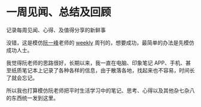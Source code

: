 # 一周见闻、总结及回顾

记录每周见闻、心得、及值得分享的新鲜事

没错，这是模仿[阮一峰](https://github.com/ruanyf)老师的 [weekly](https://github.com/ruanyf/weekly) 周刊的，想要成功，最简单的办法是先模仿成功人士。

我觉得阮老师的思路很好，长期以来，我一直在电脑、印象笔记 APP、手机、甚至纸质笔记本上记录了各种各样的信息，由于散落各地，找起来也不容易，时间长了就会忘记。

所以我也打算模仿阮老师把平时生活学习中的笔记、思考、心得以及其他杂七杂八的东西统一发到这里。



